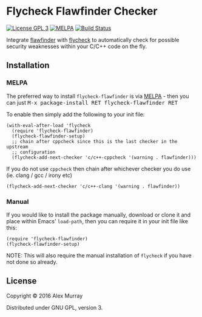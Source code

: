 # Flycheck Flawfinder Checker

[![License GPL 3](https://img.shields.io/badge/license-GPL_3-green.svg)](http://www.gnu.org/licenses/gpl-3.0.txt)
[![MELPA](http://melpa.org/packages/flycheck-flawfinder-badge.svg)](http://melpa.org/#/flycheck-flawfinder)
[![Build Status](https://travis-ci.org/alexmurray/flycheck-flawfinder.svg?branch=master)](https://travis-ci.org/alexmurray/flycheck-flawfinder)

Integrate [flawfinder](http://www.dwheeler.com/flawfinder/)
with [flycheck](http://www.flycheck.org) to automatically check for possible
security weaknesses within your C/C++ code on the fly.

## Installation

### MELPA

The preferred way to install `flycheck-flawfinder` is via
[MELPA](http://melpa.org) - then you can just <kbd>M-x package-install RET
flycheck-flawfinder RET</kbd>

To enable then simply add the following to your init file:

```emacs-lisp
(with-eval-after-load 'flycheck
  (require 'flycheck-flawfinder)
  (flycheck-flawfinder-setup)
  ;; chain after cppcheck since this is the last checker in the upstream
  ;; configuration
  (flycheck-add-next-checker 'c/c++-cppcheck '(warning . flawfinder)))
```

If you do not use `cppcheck` then chain after whichever checker you do use
(ie. clang / gcc / irony etc)

```emacs-lisp
(flycheck-add-next-checker 'c/c++-clang '(warning . flawfinder))
```

### Manual

If you would like to install the package manually, download or clone it and
place within Emacs' `load-path`, then you can require it in your init file like
this:

```emacs-lisp
(require 'flycheck-flawfinder)
(flycheck-flawfinder-setup)
```

NOTE: This will also require the manual installation of `flycheck` if you have
not done so already.

## License

Copyright © 2016 Alex Murray

Distributed under GNU GPL, version 3.
